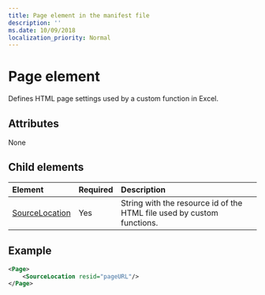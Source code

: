 ```yaml
---
title: Page element in the manifest file
description: ''
ms.date: 10/09/2018
localization_priority: Normal
---
```


# Page element

Defines HTML page settings used by a custom function in Excel.

## Attributes

None

## Child elements

|  Element  |  Required  |  Description  |
|:-----|:-----|:-----|
|  [SourceLocation](customfunctionssourcelocation.md)  |  Yes  | String with the resource id of the HTML file used by custom functions. |

## Example

```xml
<Page>
	<SourceLocation resid="pageURL"/>
</Page>
```
